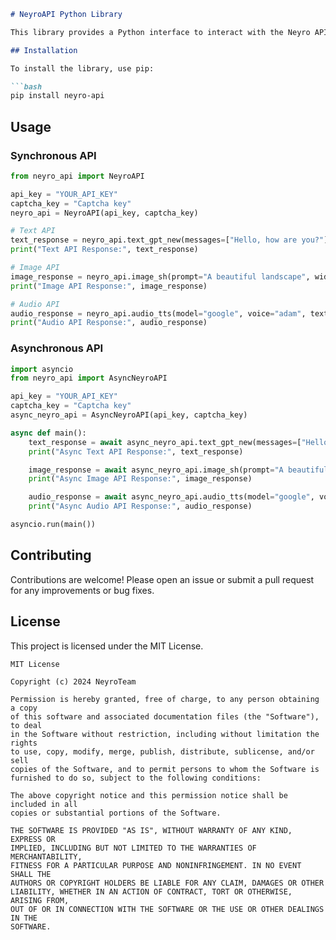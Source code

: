 ```markdown
# NeyroAPI Python Library

This library provides a Python interface to interact with the Neyro API, supporting text, image, and audio functionalities.

## Installation

To install the library, use pip:

```bash
pip install neyro-api
```

## Usage

### Synchronous API

```python
from neyro_api import NeyroAPI

api_key = "YOUR_API_KEY"
captcha_key = "Captcha key"
neyro_api = NeyroAPI(api_key, captcha_key)

# Text API
text_response = neyro_api.text_gpt_new(messages=["Hello, how are you?"], model="gpt-3.5-turbo", max_tokens=512, temperature=0.9, plugins=[], id="b62f4cc5-0a7b-4044-9267-065c63c24469")
print("Text API Response:", text_response)

# Image API
image_response = neyro_api.image_sh(prompt="A beautiful landscape", width=512, height=512, steps=50, number=1, sampler="k_lms", model="stable_cascade", stream=True)
print("Image API Response:", image_response)

# Audio API
audio_response = neyro_api.audio_tts(model="google", voice="adam", text="Hello, this is a test.", language="en")
print("Audio API Response:", audio_response)
```

### Asynchronous API

```python
import asyncio
from neyro_api import AsyncNeyroAPI

api_key = "YOUR_API_KEY"
captcha_key = "Captcha key"
async_neyro_api = AsyncNeyroAPI(api_key, captcha_key)

async def main():
    text_response = await async_neyro_api.text_gpt_new(messages=["Hello, how are you?"], model="gpt-3.5-turbo", max_tokens=512, temperature=0.9, plugins=[], id="b62f4cc5-0a7b-4044-9267-065c63c24469")
    print("Async Text API Response:", text_response)

    image_response = await async_neyro_api.image_sh(prompt="A beautiful landscape", width=512, height=512, steps=50, number=1, sampler="k_lms", model="stable_cascade", stream=True)
    print("Async Image API Response:", image_response)

    audio_response = await async_neyro_api.audio_tts(model="google", voice="adam", text="Hello, this is a test.", language="en")
    print("Async Audio API Response:", audio_response)

asyncio.run(main())
```

## Contributing

Contributions are welcome! Please open an issue or submit a pull request for any improvements or bug fixes.

## License

This project is licensed under the MIT License.
```
MIT License

Copyright (c) 2024 NeyroTeam

Permission is hereby granted, free of charge, to any person obtaining a copy
of this software and associated documentation files (the "Software"), to deal
in the Software without restriction, including without limitation the rights
to use, copy, modify, merge, publish, distribute, sublicense, and/or sell
copies of the Software, and to permit persons to whom the Software is
furnished to do so, subject to the following conditions:

The above copyright notice and this permission notice shall be included in all
copies or substantial portions of the Software.

THE SOFTWARE IS PROVIDED "AS IS", WITHOUT WARRANTY OF ANY KIND, EXPRESS OR
IMPLIED, INCLUDING BUT NOT LIMITED TO THE WARRANTIES OF MERCHANTABILITY,
FITNESS FOR A PARTICULAR PURPOSE AND NONINFRINGEMENT. IN NO EVENT SHALL THE
AUTHORS OR COPYRIGHT HOLDERS BE LIABLE FOR ANY CLAIM, DAMAGES OR OTHER
LIABILITY, WHETHER IN AN ACTION OF CONTRACT, TORT OR OTHERWISE, ARISING FROM,
OUT OF OR IN CONNECTION WITH THE SOFTWARE OR THE USE OR OTHER DEALINGS IN THE
SOFTWARE.
```
